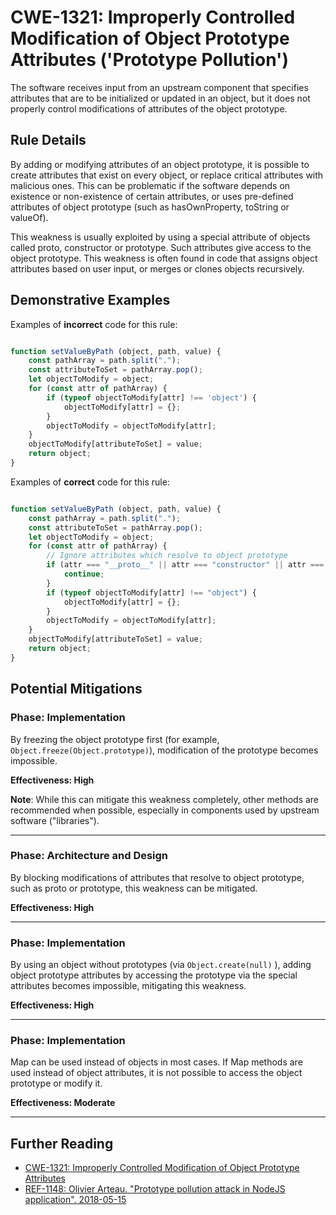 # CWE-1321: Improperly Controlled Modification of Object Prototype Attributes ('Prototype Pollution')

The software receives input from an upstream component that specifies attributes that are to be initialized or updated in an object, but it does not properly control modifications of attributes of the object prototype.

## Rule Details

By adding or modifying attributes of an object prototype, it is possible to create attributes that exist on every object, or replace critical attributes with malicious ones. This can be problematic if the software depends on existence or non-existence of certain attributes, or uses pre-defined attributes of object prototype (such as hasOwnProperty, toString or valueOf).

This weakness is usually exploited by using a special attribute of objects called proto, constructor or prototype. Such attributes give access to the object prototype. This weakness is often found in code that assigns object attributes based on user input, or merges or clones objects recursively.

## Demonstrative Examples

Examples of **incorrect** code for this rule:

```js

function setValueByPath (object, path, value) {
    const pathArray = path.split(".");
    const attributeToSet = pathArray.pop();
    let objectToModify = object;
    for (const attr of pathArray) {
        if (typeof objectToModify[attr] !== 'object') {
            objectToModify[attr] = {};
        }
        objectToModify = objectToModify[attr];
    }
    objectToModify[attributeToSet] = value;
    return object;
}

```

Examples of **correct** code for this rule:

```js

function setValueByPath (object, path, value) {
    const pathArray = path.split(".");
    const attributeToSet = pathArray.pop();
    let objectToModify = object;
    for (const attr of pathArray) {
        // Ignore attributes which resolve to object prototype
        if (attr === "__proto__" || attr === "constructor" || attr === "prototype") {
            continue;
        }
        if (typeof objectToModify[attr] !== "object") {
            objectToModify[attr] = {};
        }
        objectToModify = objectToModify[attr];
    }
    objectToModify[attributeToSet] = value;
    return object;
}

```

## Potential Mitigations

### Phase: Implementation

By freezing the object prototype first (for example, ``Object.freeze(Object.prototype)``), modification of the prototype becomes impossible.

**Effectiveness: High**

**Note**: While this can mitigate this weakness completely, other methods are recommended when possible, especially in components used by upstream software ("libraries").

***

### Phase: Architecture and Design

By blocking modifications of attributes that resolve to object prototype, such as proto or prototype, this weakness can be mitigated.

**Effectiveness: High**

***

### Phase: Implementation

By using an object without prototypes (via ``Object.create(null)`` ), adding object prototype attributes by accessing the prototype via the special attributes becomes impossible, mitigating this weakness.

**Effectiveness: High**

***

### Phase: Implementation
Map can be used instead of objects in most cases. If Map methods are used instead of object attributes, it is not possible to access the object prototype or modify it.

**Effectiveness: Moderate**

***

## Further Reading

* [CWE-1321: Improperly Controlled Modification of Object Prototype Attributes](https://cwe.mitre.org/data/definitions/1321.html)
* [REF-1148: Olivier Arteau. "Prototype pollution attack in NodeJS application". 2018-05-15](https://github.com/HoLyVieR/prototype-pollution-nsec18/blob/master/paper/JavaScript_prototype_pollution_attack_in_NodeJS.pdf)
